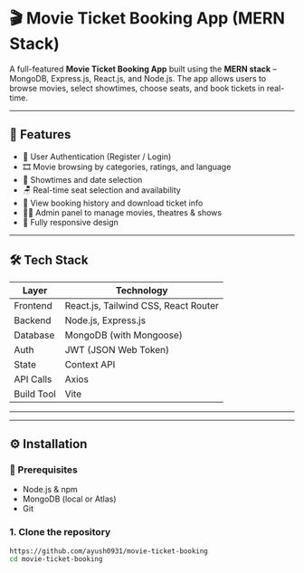 # 🎬 Movie Ticket Booking App (MERN Stack)

A full-featured **Movie Ticket Booking App** built using the **MERN stack** – MongoDB, Express.js, React.js, and Node.js. The app allows users to browse movies, select showtimes, choose seats, and book tickets in real-time.

---

## 🚀 Features

- 🔐 User Authentication (Register / Login)
- 🎞️ Movie browsing by categories, ratings, and language
- 📅 Showtimes and date selection
- 🪑 Real-time seat selection and availability
- 📃 View booking history and download ticket info
- 🧑‍💻 Admin panel to manage movies, theatres & shows
- 📱 Fully responsive design

---

## 🛠️ Tech Stack

| Layer     | Technology                      |
|-----------|----------------------------------|
| Frontend  | React.js, Tailwind CSS, React Router |
| Backend   | Node.js, Express.js              |
| Database  | MongoDB (with Mongoose)          |
| Auth      | JWT (JSON Web Token)             |
| State     | Context API              |
| API Calls | Axios                            |
| Build Tool| Vite                   |

---


---

## ⚙️ Installation

### 🔧 Prerequisites

- Node.js & npm
- MongoDB (local or Atlas)
- Git

### 1. Clone the repository

```bash
https://github.com/ayush0931/movie-ticket-booking
cd movie-ticket-booking


